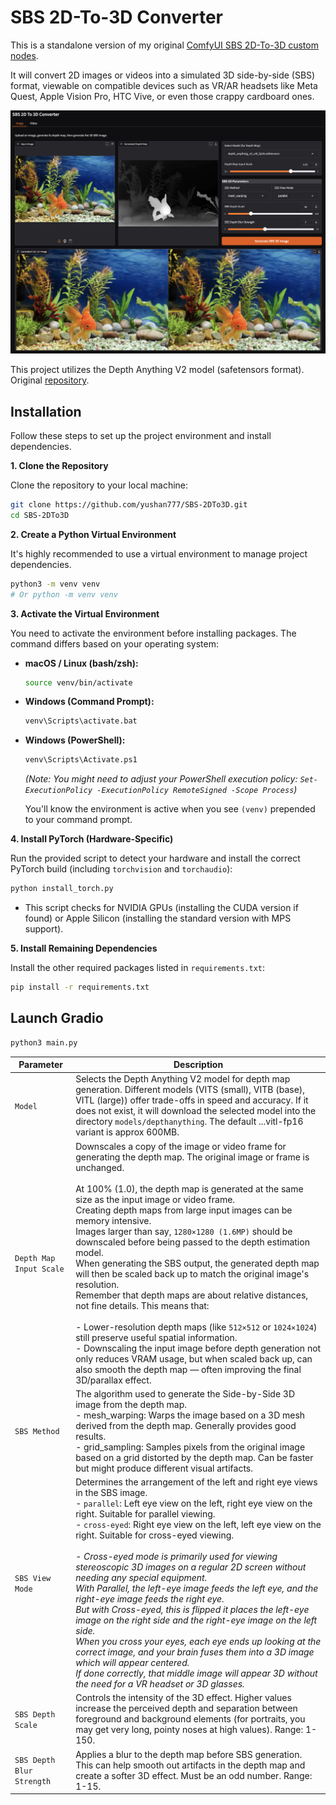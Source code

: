 # SBS 2D-To-3D Converter

This is a standalone version of my original [ComfyUI SBS 2D-To-3D custom nodes](https://github.com/yushan777/ComfyUI-Y7-SBS-2Dto3D).

It will convert 2D images or videos into a simulated 3D side-by-side (SBS) format, viewable on compatible devices such as VR/AR headsets like Meta Quest, Apple Vision Pro, HTC Vive, or even those crappy cardboard ones.


![screenshot](assets/screenshot.jpg)

This project utilizes the Depth Anything V2 model (safetensors format).
Original [repository](https://github.com/DepthAnything/Depth-Anything-V2).

## Installation

Follow these steps to set up the project environment and install dependencies.

**1. Clone the Repository**

Clone the repository to your local machine:

```bash
git clone https://github.com/yushan777/SBS-2DTo3D.git
cd SBS-2DTo3D
```

**2. Create a Python Virtual Environment**

It's highly recommended to use a virtual environment to manage project dependencies.

```bash
python3 -m venv venv 
# Or python -m venv venv
```
**3. Activate the Virtual Environment**

You need to activate the environment before installing packages. The command differs based on your operating system:

*   **macOS / Linux (bash/zsh):**
    ```bash
    source venv/bin/activate
    ```
*   **Windows (Command Prompt):**
    ```bash
    venv\Scripts\activate.bat
    ```
*   **Windows (PowerShell):**
    ```bash
    venv\Scripts\Activate.ps1
    ```
    *(Note: You might need to adjust your PowerShell execution policy: `Set-ExecutionPolicy -ExecutionPolicy RemoteSigned -Scope Process`)*

    You'll know the environment is active when you see `(venv)` prepended to your command prompt.

**4. Install PyTorch (Hardware-Specific)**

Run the provided script to detect your hardware and install the correct PyTorch build (including `torchvision` and `torchaudio`):

```bash
python install_torch.py
```
*   This script checks for NVIDIA GPUs (installing the CUDA version if found) or Apple Silicon (installing the standard version with MPS support).

**5. Install Remaining Dependencies**

Install the other required packages listed in `requirements.txt`:

```bash
pip install -r requirements.txt
```

## Launch Gradio

```bash
python3 main.py

```



| **Parameter** | **Description** |
|---------------|-----------------|
| `Model` | Selects the Depth Anything V2 model for depth map generation. Different models (VITS (small), VITB (base), VITL (large)) offer trade-offs in speed and accuracy. If it does not exist, it will download the selected model into the directory `models/depthanything`. The default ...vitl-fp16 variant is approx 600MB. |
| `Depth Map Input Scale` | Downscales a copy of the image or video frame for generating the depth map. The original image or frame is unchanged. <br><br> At 100% (1.0), the depth map is generated at the same size as the input image or video frame. <br> Creating depth maps from large input images can be memory intensive. <br>Images larger than say, `1280×1280 (1.6MP)` should be downscaled before being passed to the depth estimation model. <br> When generating the SBS output, the generated depth map will then be scaled back up to match the original image's resolution. <br> Remember that depth maps are about relative distances, not fine details. This means that:<br><br>- Lower-resolution depth maps (like `512×512` or `1024×1024`) still preserve useful spatial information.<br>- Downscaling the input image before depth generation not only reduces VRAM usage, but when scaled back up, can also smooth the depth map — often improving the final 3D/parallax effect. |
| `SBS Method` | The algorithm used to generate the Side-by-Side 3D image from the depth map. <br> - mesh_warping: Warps the image based on a 3D mesh derived from the depth map. Generally provides good results. <br> - grid_sampling: Samples pixels from the original image based on a grid distorted by the depth map. Can be faster but might produce different visual artifacts. |
| `SBS View Mode` | Determines the arrangement of the left and right eye views in the SBS image. <br> - `parallel`: Left eye view on the left, right eye view on the right. Suitable for parallel viewing. <br> - `cross-eyed`: Right eye view on the left, left eye view on the right. Suitable for cross-eyed viewing. <br><br> - *Cross-eyed mode is primarily used for viewing stereoscopic 3D images on a regular 2D screen without needing any special equipment. <br> With Parallel, the left-eye image feeds the left eye, and the right-eye image feeds the right eye. <br> But with Cross-eyed, this is flipped it places the left-eye image on the right side and the right-eye image on the left side. <br> When you cross your eyes, each eye ends up looking at the correct image, and your brain fuses them into a 3D image which will appear centered. <br> If done correctly, that middle image will appear 3D without the need for a VR headset or 3D glasses.* |
| `SBS Depth Scale` | Controls the intensity of the 3D effect. Higher values increase the perceived depth and separation between foreground and background elements (for portraits, you may get very long, pointy noses at high values). Range: 1-150. |
| `SBS Depth Blur Strength` | Applies a blur to the depth map before SBS generation. This can help smooth out artifacts in the depth map and create a softer 3D effect. Must be an odd number. Range: 1-15. |
